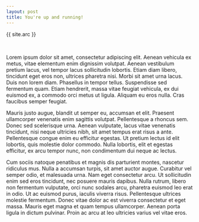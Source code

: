 ```yaml
---
layout: post
title: You're up and running!
---
```


<p>{{ site.arc }}</p>
<br />
<p>Lorem ipsum dolor sit amet, consectetur adipiscing elit. Aenean vehicula ex metus, vitae elementum enim dignissim volutpat. Aenean vestibulum pretium lacus, vel tempor lacus sollicitudin lobortis. Etiam diam libero, tincidunt eget eros non, ultrices pharetra nisi. Morbi sit amet urna lacus. Duis non lorem diam. Phasellus in tempor tellus. Suspendisse sed fermentum quam. Etiam hendrerit, massa vitae feugiat vehicula, ex dui euismod ex, a commodo orci metus ut ligula. Aliquam eu eros nulla. Cras faucibus semper feugiat.

Mauris justo augue, blandit ut semper eu, accumsan et elit. Praesent ullamcorper venenatis enim sagittis volutpat. Pellentesque a rhoncus sem. Donec sed scelerisque urna. Aenean vulputate, lacus vitae venenatis tincidunt, nisi neque ultricies nibh, sit amet tempus erat risus a ante. Pellentesque congue enim eu efficitur egestas. Ut pretium lectus id elit lobortis, quis molestie dolor commodo. Nulla lobortis, elit et egestas efficitur, ex arcu tempor nunc, non condimentum dui neque ac lectus.

Cum sociis natoque penatibus et magnis dis parturient montes, nascetur ridiculus mus. Nulla a accumsan turpis, sit amet auctor augue. Curabitur vel semper odio, et malesuada urna. Nam eget consectetur arcu. Ut sollicitudin enim sed eros tincidunt, nec posuere mauris dapibus. Nulla rutrum, libero non fermentum vulputate, orci nunc sodales arcu, pharetra euismod leo erat in odio. Ut ac euismod purus, iaculis viverra risus. Pellentesque ultrices molestie fermentum. Donec vitae dolor ac est viverra consectetur et eget massa. Mauris eget magna et quam tempus ullamcorper. Aenean porta ligula in dictum pulvinar. Proin ac arcu at leo ultricies varius vel vitae eros.</p>
